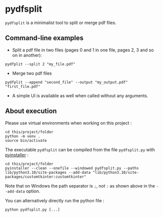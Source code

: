 # pydfsplit

`pydfsplit` is a minimalist tool to split or merge pdf files.

## Command-line examples

- Split a pdf file in two files (pages 0 and 1 in one file, pages 2, 3 and so on in another):
```shell
pydfplit --split 2 "my_file.pdf"
```

- Merge two pdf files
```shell
pydfplit --append "second_file" --output "my_output.pdf" "first_file.pdf"
```

- A simple UI is available as well when called without any arguments.

## About execution

Please use virtual environments when working on this project :

```shell
cd this/project/folder
python -m venv .
source bin/activate
```

The executable `pydfsplit` can be compiled from the file `pydfsplit.py` with [pyinstaller](https://pypi.org/project/pyinstaller/) :

```shell
cd this/project/folder
pyinstaller --clean --onefile --windowed pydfsplit.py --paths lib/python3.10/site-packages --add-data "lib/python3.10/site-packages/customtkinter:customtkinter"
```
Note that on Windows the path separator is `;`, not `:` as shown above in the `--add-data` option.

You can alternatively directly run the python file :
```shell
python pydfsplit.py [...]
```